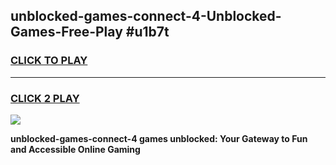 
## unblocked-games-connect-4-Unblocked-Games-Free-Play #u1b7t
<h3>
<a href="https://us.freeplayer.one?title=unblocked-games-connect-4&ref=9M">CLICK TO PLAY</a></h3>
<hr>

<h3>
<a href="https://us.freeplayer.one?title=unblocked-games-connect-4&ref=9M">CLICK 2 PLAY</a>
  
</h3>

<a href="https://us.freeplayer.one?title=unblocked-games-connect-4&ref=9M"><img src="https://clearcache.store/games.png"></a>


**unblocked-games-connect-4 games unblocked: Your Gateway to Fun and Accessible Online Gaming**
